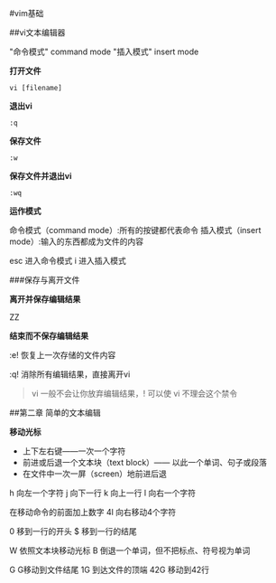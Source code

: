 #vim基础

##vi文本编辑器

"命令模式" command mode 
"插入模式" insert mode

**打开文件**

	vi [filename]

**退出vi**

	:q

**保存文件**

	:w

**保存文件并退出vi**

	:wq

**运作模式**

命令模式（command mode）:所有的按键都代表命令
插入模式（insert mode）:输入的东西都成为文件的内容

esc 进入命令模式   i 进入插入模式

###保存与离开文件

**离开并保存编辑结果**

ZZ

**结束而不保存编辑结果**

:e! 恢复上一次存储的文件内容

:q! 消除所有编辑结果，直接离开vi

> vi 一般不会让你放弃编辑结果，! 可以使 vi 不理会这个禁令


##第二章 简单的文本编辑

**移动光标**

- 上下左右键——一次一个字符
- 前进或后退一个文本块（text block）—— 以此一个单词、句子或段落
- 在文件中一次一屏（screen）地前进后退

h 向左一个字符  j 向下一行  k 向上一行  l 向右一个字符

在移动命令的前面加上数字 4l 向右移动4个字符

0 移到一行的开头
$ 移到一行的结尾

W 依照文本块移动光标
B 倒退一个单词，但不把标点、符号视为单词

G G移动到文件结尾 1G 到达文件的顶端 42G 移动到42行




